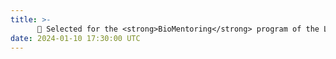 ```yaml
---
title: >-
      📢 Selected for the <strong>BioMentoring</strong> program of the LMU
date: 2024-01-10 17:30:00 UTC
---
```

